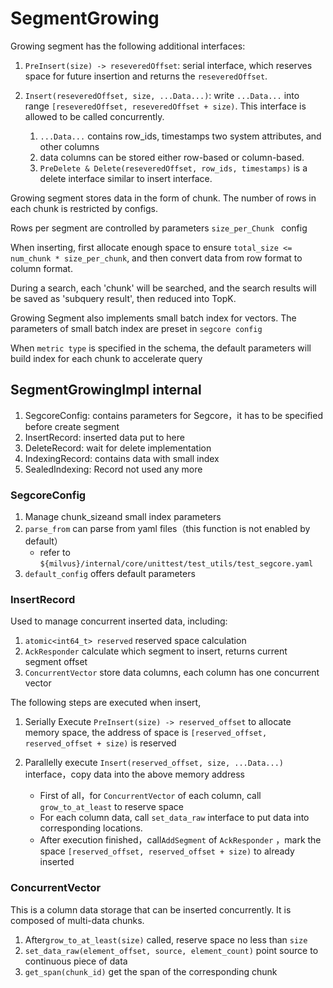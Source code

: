 # SegmentGrowing

Growing segment has the following additional interfaces:

1. `PreInsert(size) -> reseveredOffset`: serial interface, which reserves space for future insertion and returns the `reseveredOffset`.

2. `Insert(reseveredOffset, size, ...Data...)`: write `...Data...` into range `[reseveredOffset, reseveredOffset + size)`. This interface is allowed to be called concurrently.

   1. `...Data...` contains row_ids, timestamps two system attributes, and other columns
   2. data columns can be stored either row-based or column-based.
   3. `PreDelete & Delete(reseveredOffset, row_ids, timestamps)` is a delete interface similar to insert interface.

Growing segment stores data in the form of chunk. The number of rows in each chunk is restricted by configs.

Rows per segment are controlled by parameters `size_per_Chunk ` config

When inserting, first allocate enough space to ensure `total_size <= num_chunk * size_per_chunk`, and then convert data from row format to column format.

During a search, each 'chunk' will be searched, and the search results will be saved as 'subquery result', then reduced into TopK.

Growing Segment also implements small batch index for vectors. The parameters of small batch index are preset in `segcore config`

When `metric type` is specified in the schema, the default parameters will build index for each chunk to accelerate query

## SegmentGrowingImpl internal

1. SegcoreConfig: contains parameters for Segcore，it has to be specified before create segment
2. InsertRecord: inserted data put to here
3. DeleteRecord: wait for delete implementation
4. IndexingRecord: contains data with small index
5. SealedIndexing: Record not used any more

### SegcoreConfig

1. Manage chunk_sizeand small index parameters
2. `parse_from` can parse from yaml files（this function is not enabled by default）
   - refer to `${milvus}/internal/core/unittest/test_utils/test_segcore.yaml`
3. `default_config` offers default parameters

### InsertRecord

Used to manage concurrent inserted data, including:

1. `atomic<int64_t> reserved` reserved space calculation
2. `AckResponder` calculate which segment to insert, returns current segment offset
3. `ConcurrentVector` store data columns, each column has one concurrent vector

The following steps are executed when insert,

1. Serially Execute `PreInsert(size) -> reserved_offset` to allocate memory space, the address of space is `[reserved_offset, reserved_offset + size)` is reserved
2. Parallelly execute `Insert(reserved_offset, size, ...Data...)` interface，copy data into the above memory address

   - First of all，for `ConcurrentVector` of each column, call `grow_to_at_least` to reserve space
   - For each column data, call `set_data_raw` interface to put data into corresponding locations.
   - After execution finished，call`AddSegment` of `AckResponder` ，mark the space `[reserved_offset, reserved_offset + size)` to already inserted

### ConcurrentVector

This is a column data storage that can be inserted concurrently. It is composed of multi-data chunks.

1. After`grow_to_at_least(size)` called, reserve space no less than `size`
2. `set_data_raw(element_offset, source, element_count)` point source to continuous piece of data
3. `get_span(chunk_id)` get the span of the corresponding chunk
